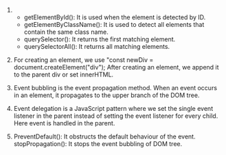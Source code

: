 1. * getElementById(): It is used when the element is detected by ID.
   * getElementByClassName(): It is used to detect all elements that contain the same class name.
   * querySelector(): It returns the first matching element.
   * querySelectorAll(): It returns all matching elements.
  
2. For creating an element, we use "const newDiv = document.createElement("div"); After creating an element, we append it to the parent div or set innerHTML.

3. Event bubbling is the event propagation method. When an event  occurs in an element, it propagates to the upper branch of the DOM tree.
4. Event delegation is a JavaScript pattern where we set the single event listener in the parent instead of setting the event listener for every child. Here event is handled in the parent.
5. PreventDefault(): It obstructs the default behaviour of the event.
   stopPropagation(): It stops the event bubbling of DOM tree. 
        
